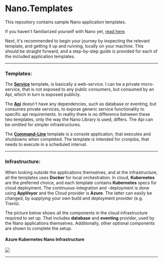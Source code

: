 # Nano.Templates
This repository contains sample Nano application templates.  
 
If you haven't familiarized yourself with Nano yet, [read here](https://github.com/Nano-Core/Nano.Library/blob/master/README.md).  

Next, it's recommended to begin your journey by inspecting the relevant template, and getting it up and running, locally on your machine. This should be straight forward, and a step-by-step guide is provided for each of the included application templates.

*** 

### Templates:
The **[Service](https://github.com/Nano-Core/Nano.Templates/tree/master/Web/README.md)** template, is basically a web-service. I can be a private micro-service, that is not exposed to any public consumers, but consumed by an Api, which in turn is exposed publicly.  

The **[Api](https://github.com/Nano-Core/Nano.Templates/tree/master/Api/README.md)** doesn't have any dependencies, such as database or eventing, but consumes private services, to expose generic service functionality to specific api requirements. In reality there is no difference between these two templates, only the way the Nano Library is used, differs. The Api can be omitted for simpler infrastructures.  

The **[Command-Line](https://github.com/Nano-Core/Nano.Templates/tree/master/Console/README.md)** template is a console application, that executes and shutdowns when completed. The template is intended for cronjobs, that needs to execute in a scheduled interval.  

*** 

### Infrastructure:
When looking outside the applications themselves, and at the infrastructure, all the templates uses **Docker** for local orchestration. In cloud, **Kubernetes** are the preferred choice, and each template contains **Kubernetes** specs for cloud deployment. The continuous-integration and -deployment is done using **AppVeyor** and the Cloud provider is **Azure**. The latter can easily be changed, by supplying your own build and deployment provider (e.g. Travis).  

The picture below shows all the components in the cloud infrastructure required to set up. That includes **database** and **eventing** provider, used by the Nano applications themselves. Additionally, other optional components are shown to complete the setup. 

#### Azure Kubernetes Nano Infrastructure
<p align="left">
  <img src="https://raw.githubusercontent.com/wiki/Nano-Core/Nano.Templates/Images/Nano.Templates.Infrastructure.png">
</p>

***
